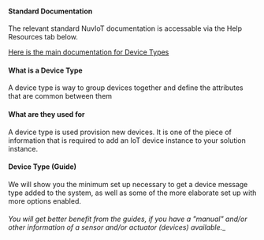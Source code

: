 #### Standard Documentation

The relevant standard NuvIoT documentation is accessable via the Help Resources tab below.

<a href="https://support.nuviot.com/help.html#/devices/devicetypes" target="_blank">Here is the main documentation for Device Types</a>

#### What is a Device Type

A device type is way to group devices together and define the attributes that are common between them

#### What are they used for

A device type is used provision new devices.  It is one of the piece of information that is required to add an IoT device instance to your solution instance.

#### Device Type (Guide)

We will show you the minimum set up necessary to get a device message type added to the system, as well as some of the more elaborate set up with more options enabled.

#### 

_You will get better benefit from the guides, if you have a "manual" and/or other information of a sensor and/or actuator (devices) available.__
